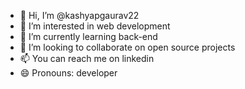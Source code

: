 - 👋 Hi, I’m @kashyapgaurav22
- 👀 I’m interested in web development 
- 🌱 I’m currently learning back-end 
- 💞️ I’m looking to collaborate on open source projects 
- 📫 You can reach me on linkedin 
- 😄 Pronouns: developer 

<!---
kashyapgaurav22/kashyapgaurav22 is a ✨ special ✨ repository because its `README.md` (this file) appears on your GitHub profile.
You can click the Preview link to take a look at your changes.
--->
